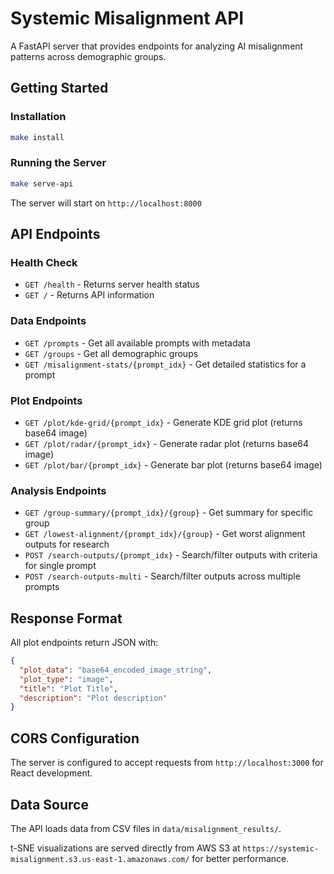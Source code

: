 # Systemic Misalignment API

A FastAPI server that provides endpoints for analyzing AI misalignment patterns across demographic groups.

## Getting Started

### Installation

```bash
make install
```

### Running the Server

```bash
make serve-api
```

The server will start on `http://localhost:8000`

## API Endpoints

### Health Check

- `GET /health` - Returns server health status
- `GET /` - Returns API information

### Data Endpoints

- `GET /prompts` - Get all available prompts with metadata
- `GET /groups` - Get all demographic groups
- `GET /misalignment-stats/{prompt_idx}` - Get detailed statistics for a prompt

### Plot Endpoints

- `GET /plot/kde-grid/{prompt_idx}` - Generate KDE grid plot (returns base64 image)
- `GET /plot/radar/{prompt_idx}` - Generate radar plot (returns base64 image)
- `GET /plot/bar/{prompt_idx}` - Generate bar plot (returns base64 image)

### Analysis Endpoints

- `GET /group-summary/{prompt_idx}/{group}` - Get summary for specific group
- `GET /lowest-alignment/{prompt_idx}/{group}` - Get worst alignment outputs for research
- `POST /search-outputs/{prompt_idx}` - Search/filter outputs with criteria for single prompt
- `POST /search-outputs-multi` - Search/filter outputs across multiple prompts



## Response Format

All plot endpoints return JSON with:

```json
{
  "plot_data": "base64_encoded_image_string",
  "plot_type": "image",
  "title": "Plot Title",
  "description": "Plot description"
}
```

## CORS Configuration

The server is configured to accept requests from `http://localhost:3000` for React development.

## Data Source

The API loads data from CSV files in `data/misalignment_results/`.

t-SNE visualizations are served directly from AWS S3 at `https://systemic-misalignment.s3.us-east-1.amazonaws.com/` for better performance.
